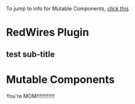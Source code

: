 To jump to info for Mutable Components, [click this](PluginProcedureInfo.md#Mutable-Components)
# RedWires Plugin
## test sub-title

# Mutable Components

You're MOM!!!!!!!!!!!!
